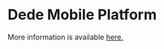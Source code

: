 # Dede Mobile Platform
More information is available [here.](https://github.com/NOX-Robotics/dede) 
